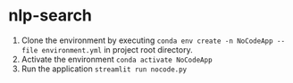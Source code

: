 # nlp-search

1. Clone the environment by executing `conda env create -n NoCodeApp --file environment.yml` in project root directory.
2. Activate the environment `conda activate NoCodeApp`
3. Run the application `streamlit run nocode.py`
